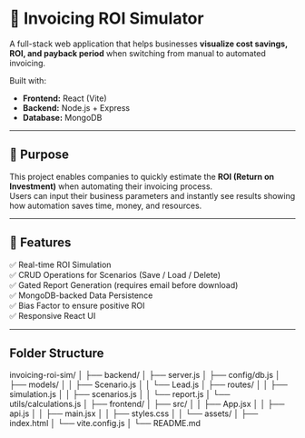 # 🧾 Invoicing ROI Simulator

A full-stack web application that helps businesses **visualize cost savings, ROI, and payback period** when switching from manual to automated invoicing.

Built with:
- **Frontend:** React (Vite)
- **Backend:** Node.js + Express
- **Database:** MongoDB
---

## 🎯 Purpose

This project enables companies to quickly estimate the **ROI (Return on Investment)** when automating their invoicing process.  
Users can input their business parameters and instantly see results showing how automation saves time, money, and resources.

---

## 🧩 Features

✅ Real-time ROI Simulation  
✅ CRUD Operations for Scenarios (Save / Load / Delete)  
✅ Gated Report Generation (requires email before download)  
✅ MongoDB-backed Data Persistence  
✅ Bias Factor to ensure positive ROI  
✅ Responsive React UI

---
## Folder Structure 
invoicing-roi-sim/
│
├── backend/
│   ├── server.js
│   ├── config/db.js
│   ├── models/
│   │   ├── Scenario.js
│   │   └── Lead.js
│   ├── routes/
│   │   ├── simulation.js
│   │   ├── scenarios.js
│   │   └── report.js
│   └── utils/calculations.js
│
├── frontend/
│   ├── src/
│   │   ├── App.jsx
│   │   ├── api.js
│   │   ├── main.jsx
│   │   ├── styles.css
│   │   └── assets/
│   ├── index.html
│   └── vite.config.js
│
└── README.md

